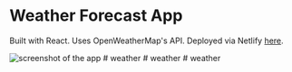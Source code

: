 # Weather Forecast App

Built with React. Uses OpenWeatherMap's API. Deployed via Netlify [here](https://alexkowsik-weather-app.netlify.com/).

![screenshot of the app](https://raw.githubusercontent.com/alexkowsik/react-weather-app/master/src/images/screenshot.png "New York")
#   w e a t h e r  
 #   w e a t h e r  
 #   w e a t h e r  
 